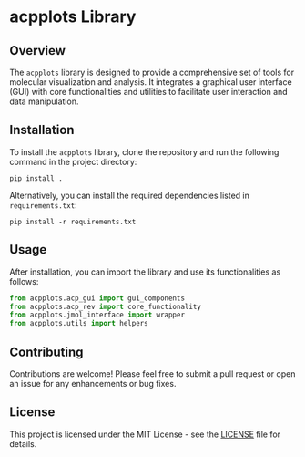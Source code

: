 # acpplots Library

## Overview
The `acpplots` library is designed to provide a comprehensive set of tools for molecular visualization and analysis. It integrates a graphical user interface (GUI) with core functionalities and utilities to facilitate user interaction and data manipulation.

## Installation
To install the `acpplots` library, clone the repository and run the following command in the project directory:

```
pip install .
```

Alternatively, you can install the required dependencies listed in `requirements.txt`:

```
pip install -r requirements.txt
```

## Usage
After installation, you can import the library and use its functionalities as follows:

```python
from acpplots.acp_gui import gui_components
from acpplots.acp_rev import core_functionality
from acpplots.jmol_interface import wrapper
from acpplots.utils import helpers
```

## Contributing
Contributions are welcome! Please feel free to submit a pull request or open an issue for any enhancements or bug fixes.

## License
This project is licensed under the MIT License - see the [LICENSE](LICENSE) file for details.